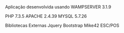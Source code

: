 Aplicação desenvolvida usando WAMPSERVER 3.1.9

PHP 7.3.5
APACHE 2.4.39
MYSQL 5.7.26

Bibliotecas Externas
Jquery
Bootstrap
Mike42 ESC/POS
